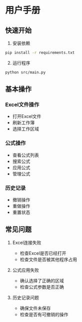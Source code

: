 # 用户手册

## 快速开始

1. 安装依赖
```bash
pip install -r requirements.txt
```

2. 运行程序
```bash
python src/main.py
```

## 基本操作

### Excel文件操作
- 打开Excel文件
- 刷新工作簿
- 选择工作区域

### 公式操作
- 查看公式列表
- 搜索公式
- 应用公式
- 管理公式

### 历史记录
- 撤销操作
- 重做操作
- 重置状态

## 常见问题

1. Excel连接失败
   - 检查Excel是否已经打开
   - 检查文件是否被其他程序占用

2. 公式应用失败
   - 确认选择了正确的区域
   - 检查公式参数是否正确

3. 历史记录问题
   - 确保文件未保存
   - 检查是否有可撤销的操作 